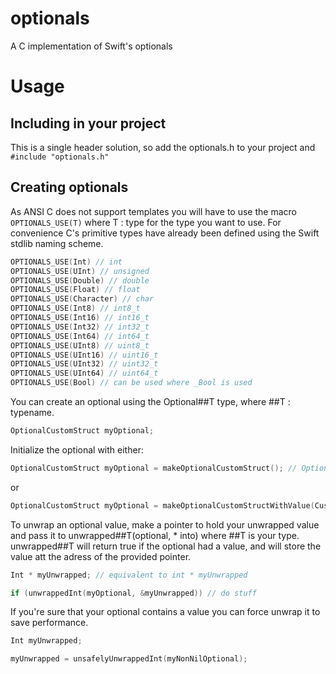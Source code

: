 # optionals
A C implementation of Swift's optionals

# Usage

## Including in your project

This is a single header solution, so add the optionals.h to your project and `#include "optionals.h"`

## Creating optionals

As ANSI C does not support templates you will have to use the macro `OPTIONALS_USE(T)` where T : type for the type you want to use. For convenience C's primitive types have already been defined using the Swift stdlib naming scheme.

```c
OPTIONALS_USE(Int) // int
OPTIONALS_USE(UInt) // unsigned
OPTIONALS_USE(Double) // double
OPTIONALS_USE(Float) // float
OPTIONALS_USE(Character) // char
OPTIONALS_USE(Int8) // int8_t
OPTIONALS_USE(Int16) // int16_t
OPTIONALS_USE(Int32) // int32_t
OPTIONALS_USE(Int64) // int64_t
OPTIONALS_USE(UInt8) // uint8_t
OPTIONALS_USE(UInt16) // uint16_t
OPTIONALS_USE(UInt32) // uint32_t
OPTIONALS_USE(UInt64) // uint64_t
OPTIONALS_USE(Bool) // can be used where _Bool is used
```

You can create an optional using the Optional##T type, where ##T : typename.

```c
OptionalCustomStruct myOptional;
```

Initialize the optional with either:

```c
OptionalCustomStruct myOptional = makeOptionalCustomStruct(); // Optional is nil
```

or 

```c
OptionalCustomStruct myOptional = makeOptionalCustomStructWithValue(CustomStruct value); // Optional has the value "value"
```

To unwrap an optional value, make a pointer to hold your unwrapped value and pass it to unwrapped##T(optional, * into) where ##T is your type. 
unwrapped##T will return true if the optional had a value, and will store the value att the adress of the provided pointer.

```c
Int * myUnwrapped; // equivalent to int * myUnwrapped 

if (unwrappedInt(myOptional, &myUnwrapped)) // do stuff
```

If you're sure that your optional contains a value you can force unwrap it to save performance.

```c
Int myUnwrapped;

myUnwrapped = unsafelyUnwrappedInt(myNonNilOptional);
```
